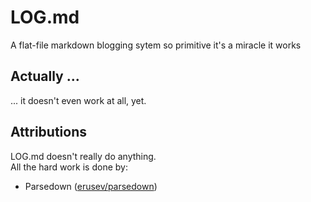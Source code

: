 # LOG.md
A flat-file markdown blogging sytem so primitive it's a miracle it works

## Actually ...
... it doesn't even work at all, yet.

## Attributions
LOG.md doesn't really do anything.  
All the hard work is done by:
- Parsedown ([erusev/parsedown](https://github.com/erusev/parsedown))